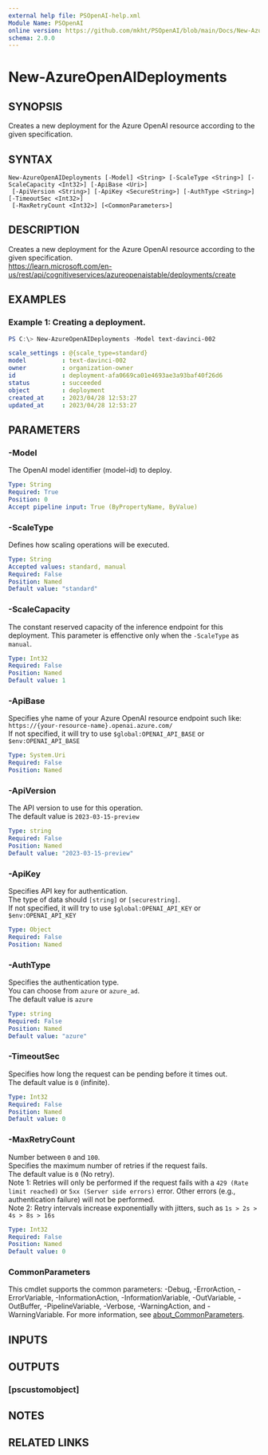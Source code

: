 ```yaml
---
external help file: PSOpenAI-help.xml
Module Name: PSOpenAI
online version: https://github.com/mkht/PSOpenAI/blob/main/Docs/New-AzureOpenAIDeployments.md
schema: 2.0.0
---
```


# New-AzureOpenAIDeployments

## SYNOPSIS
Creates a new deployment for the Azure OpenAI resource according to the given specification.

## SYNTAX

```
New-AzureOpenAIDeployments [-Model] <String> [-ScaleType <String>] [-ScaleCapacity <Int32>] [-ApiBase <Uri>]
 [-ApiVersion <String>] [-ApiKey <SecureString>] [-AuthType <String>] [-TimeoutSec <Int32>]
 [-MaxRetryCount <Int32>] [<CommonParameters>]
```

## DESCRIPTION
Creates a new deployment for the Azure OpenAI resource according to the given specification.  
https://learn.microsoft.com/en-us/rest/api/cognitiveservices/azureopenaistable/deployments/create

## EXAMPLES

### Example 1: Creating a deployment.
```powershell
PS C:\> New-AzureOpenAIDeployments -Model text-davinci-002
```

```yaml
scale_settings : @{scale_type=standard}
model          : text-davinci-002
owner          : organization-owner
id             : deployment-afa0669ca01e4693ae3a93baf40f26d6
status         : succeeded
object         : deployment
created_at     : 2023/04/28 12:53:27
updated_at     : 2023/04/28 12:53:27
```

## PARAMETERS

### -Model
The OpenAI model identifier (model-id) to deploy.

```yaml
Type: String
Required: True
Position: 0
Accept pipeline input: True (ByPropertyName, ByValue)
```

### -ScaleType
Defines how scaling operations will be executed.

```yaml
Type: String
Accepted values: standard, manual
Required: False
Position: Named
Default value: "standard"
```

### -ScaleCapacity
The constant reserved capacity of the inference endpoint for this deployment. This parameter is effenctive only when the `-ScaleType` as `manual`.

```yaml
Type: Int32
Required: False
Position: Named
Default value: 1
```

### -ApiBase
Specifies yhe name of your Azure OpenAI resource endpoint such like: 
`https://{your-resource-name}.openai.azure.com/`  
If not specified, it will try to use `$global:OPENAI_API_BASE` or `$env:OPENAI_API_BASE`

```yaml
Type: System.Uri
Required: False
Position: Named
```

### -ApiVersion
The API version to use for this operation.  
The default value is `2023-03-15-preview`

```yaml
Type: string
Required: False
Position: Named
Default value: "2023-03-15-preview"
```

### -ApiKey
Specifies API key for authentication.  
The type of data should `[string]` or `[securestring]`.  
If not specified, it will try to use `$global:OPENAI_API_KEY` or `$env:OPENAI_API_KEY`

```yaml
Type: Object
Required: False
Position: Named
```

### -AuthType
Specifies the authentication type.  
You can choose from `azure` or `azure_ad`.  
The default value is `azure`

```yaml
Type: string
Required: False
Position: Named
Default value: "azure"
```

### -TimeoutSec
Specifies how long the request can be pending before it times out.  
The default value is `0` (infinite).

```yaml
Type: Int32
Required: False
Position: Named
Default value: 0
```

### -MaxRetryCount
Number between `0` and `100`.  
Specifies the maximum number of retries if the request fails.  
The default value is `0` (No retry).  
Note 1: Retries will only be performed if the request fails with a `429 (Rate limit reached)` or `5xx (Server side errors)` error. Other errors (e.g., authentication failure) will not be performed.  
Note 2: Retry intervals increase exponentially with jitters, such as `1s > 2s > 4s > 8s > 16s`

```yaml
Type: Int32
Required: False
Position: Named
Default value: 0
```

### CommonParameters
This cmdlet supports the common parameters: -Debug, -ErrorAction, -ErrorVariable, -InformationAction, -InformationVariable, -OutVariable, -OutBuffer, -PipelineVariable, -Verbose, -WarningAction, and -WarningVariable. For more information, see [about_CommonParameters](http://go.microsoft.com/fwlink/?LinkID=113216).

## INPUTS

## OUTPUTS

### [pscustomobject]

## NOTES

## RELATED LINKS
